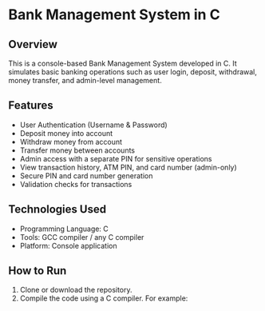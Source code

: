 # Bank Management System in C

## Overview
This is a console-based Bank Management System developed in C. It simulates basic banking operations such as user login, deposit, withdrawal, money transfer, and admin-level management.

## Features
- User Authentication (Username & Password)
- Deposit money into account
- Withdraw money from account
- Transfer money between accounts
- Admin access with a separate PIN for sensitive operations
- View transaction history, ATM PIN, and card number (admin-only)
- Secure PIN and card number generation
- Validation checks for transactions

## Technologies Used
- Programming Language: C
- Tools: GCC compiler / any C compiler
- Platform: Console application

## How to Run
1. Clone or download the repository.
2. Compile the code using a C compiler. For example:
